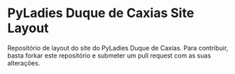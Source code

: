 # PyLadies Duque de Caxias Site Layout

Repositório de layout do site do PyLadies Duque de Caxias. Para contribuir, basta forkar este repositório e submeter um pull request com as suas alterações.
